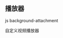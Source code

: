 
## 播放器

js background-attachment

自定义视频播放器

<CodeDemo :collapse="true">
  <template slot="code-template">
    <<< @/docs/.vuepress/examples/DiyPlayer.vue?template
  </template>
  <template slot="code-script">
    <<< @/docs/.vuepress/examples/DiyPlayer.vue?script
  </template>
  <template slot="code-style">
    <<< @/docs/.vuepress/examples/DiyPlayer.vue?style
  </template>
  <DiyPlayer slot="demo"/>
</CodeDemo>
